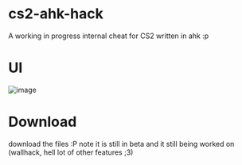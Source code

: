 # cs2-ahk-hack
A working in progress internal cheat for CS2 written in ahk :p

# UI
![image](https://github.com/segiqt/cs2-ahk-hack/assets/145671723/6c4bf5f5-5828-4718-b315-a7e683ed23ac)


# Download
download the files :P
note it is still in beta and it still being worked on (wallhack, hell lot of other features ;3)
